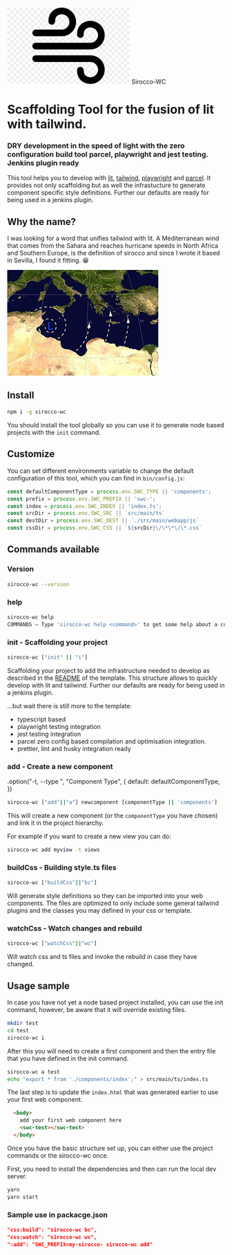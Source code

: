 ![Sirocco](logo.png "Sirocco") Sirocco-WC

# Scaffolding Tool for the fusion of lit with tailwind. 
### DRY development in the speed of light with the zero configuration build tool parcel, playwright and jest testing. Jenkins plugin ready

This tool helps you to develop with [lit](https://lit.dev/docs/), [tailwind](https://tailwindcss.com/docs), [playwright](https://playwright.dev/) and [parcel](https://parceljs.org/). It provides not only scaffolding but as well the infrastucture to generate component specific style definitions. Further our defaults are ready for being used in a jenkins plugin.

## Why the name?

I was looking for a word that unifies tailwind with lit. A Mediterranean wind that comes from the Sahara and reaches hurricane speeds in North Africa and Southern Europe, is the definition of sirocco and since I wrote it based in Sevilla, I found it fitting. 😁 

![Sirocco wind](sirocco.jpg "Sirocco wind")

## Install

```bash
npm i -g sirocco-wc
```

You should install the tool globally so you can use it to generate node based projects with the `init` command.


## Customize

You can set different environments variable to change the default configuration of this tool, which you can find in `bin/config.js`:

```js
const defaultComponentType = process.env.SWC_TYPE || 'components';
const prefix = process.env.SWC_PREFIX || 'swc-';
const index = process.env.SWC_INDEX || 'index.ts';
const srcDir = process.env.SWC_SRC || `src/main/ts`
const destDir = process.env.SWC_DEST || `./src/main/webapp/js`
const cssDir = process.env.SWC_CSS || `${srcDir}\/\*\*\/\*.css`
```



## Commands available
### Version

```bash
sirocco-wc --version
```
### help 

```bash
sirocco-wc help
COMMANDS — Type 'sirocco-wc help <command>' to get some help about a command
```

### init - Scaffolding your project

```bash
sirocco-wc ["init" || "i"]
```

Scaffolding your project to add the infrastructure needed to develop as described in the [README](./bin/template/README.md) of the template. 
This structure allows to quickly develop with lit and tailwind. Further our defaults are ready for being used in a jenkins plugin.

...but wait there is still more to the template:

- typescript based
- playwright testing integration
- jest testing integration
- parcel zero config based compilation and optimisation integration.
- prettier, lint and husky integration ready


### add - Create a new component

.option("-t, --type <type>", "Component Type", {
    default: defaultComponentType,
  })

```bash
sirocco-wc ["add"||"a"] newcomponent [componentType || 'components']
```

This will create a new component (or the `componentType` you have chosen) and link it in the project hierarchy.

For example if you want to create a new view you can do:

```bash
sirocco-wc add myview -t views
```

### buildCss - Building style.ts files

```bash
sirocco-wc ["buildCss"||"bc"]
```

Will generate style definitions so they can be imported into your web components. The files are optimized to only include some general tailwind plugins and the classes you may defined in your css or template.

### watchCss - Watch changes and rebuild

```bash
sirocco-wc ["watchCss"||"wc"]
```

Will watch css and ts files and invoke the rebuild in case they have changed.

## Usage sample

In case you have not yet a node based project installed, you can use the init command, however, be aware that it will override existing files.

```bash
mkdir test
cd test
sirocco-wc i
```

After this you will need to create a first component and then the entry file that you have defined in the init command.

```bash
sirocco-wc a test
echo "export * from './components/index';" > src/main/ts/index.ts
```

The last step is to update the `index.html` that was generated earlier to use your first web component. 

```html 
  <body>
    add your first web component here
    <swc-test></swc-test>
  </body>
  ```

Once you have the basic structure set up, you can either use the project commands or the sirocco-wc once.

First, you need to install the dependencies and then can run the local dev server.

```bash
yarn
yarn start
```

### Sample use in packacge.json

```package.json
"css:build": "sirocco-wc bc",
"css:watch": "sirocco-wc wc",
":add": "SWC_PREFIX=my-sirocco- sirocco-wc add"
```
